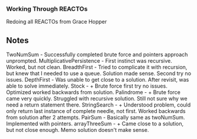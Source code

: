### Working Through REACTOs

Redoing all REACTOs from Grace Hopper

## Notes

TwoNumSum - Successfully completed brute force and pointers approach unprompted.
MultiplicativePersistence - First instinct was recursive. Worked, but not clean.
BreadthFirst - Tried to complicate it with recursion, but knew that I needed to use a queue. Solution made sense. Second try no issues.
DepthFirst - Was unable to get close to a solution. After revisit, was able to solve immediately.
Stock - + Brute force first try no issues. Optimized worked backwards from solution.
Palindrome - + Brute force came very quickly. Struggled with recursive solution. Still not sure why we need a return statement there.
StringSearch - + Understood problem, could only return last instance of complete needle, not first. Worked backwards from solution after 2 attempts.
PairSum - Basically same as twoNumSum. Implemented with pointers.
arrayThreeSum - + Came close to a solution, but not close enough. Memo solution doesn't make sense.
